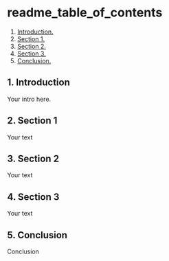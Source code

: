 # readme_table_of_contents

1. [ Introduction. ](#intro)
2. [ Section 1. ](#section1)
3. [ Section 2. ](#section2)
4. [ Section 3. ](#section3)
5. [ Conclusion. ](#conclusion)

<a name="intro"></a>
## 1. Introduction

Your intro here.

<a name="section1"></a>
## 2. Section 1

Your text

<a name="section2"></a>
## 3. Section 2

Your text

<a name="section3"></a>
## 4. Section 3

Your text

<a name="conclusion"></a>
## 5. Conclusion

Conclusion
